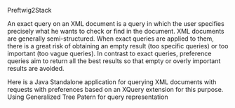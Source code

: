 Preftwig2Stack

An exact query on an XML document is a query in which the user specifies precisely what he
wants to check or find in the document. XML documents are generally semi-structured.
When exact queries are applied to them, there is a great risk of obtaining an empty result
(too specific queries) or too important (too vague queries). In contrast to exact queries,
preference queries aim to return all the best results so that empty or overly important
results are avoided.

Here is a Java Standalone application for querying XML documents with requests with preferences based on an XQuery extension for this purpose. Using Generalized Tree Patern for query representation
